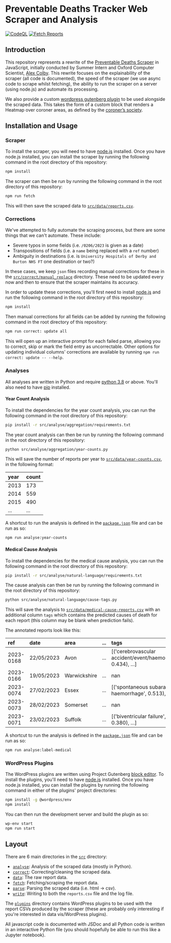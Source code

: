 # Preventable Deaths Tracker Web Scraper and Analysis

[![CodeQL](https://github.com/Mr-Helpful/preventable-deaths-scraper/actions/workflows/github-code-scanning/codeql/badge.svg)](https://github.com/Mr-Helpful/preventable-deaths-scraper/actions/workflows/github-code-scanning/codeql)
[![Fetch Reports](https://github.com/Mr-Helpful/preventable-deaths-scraper/actions/workflows/fetch.yml/badge.svg)](https://github.com/Mr-Helpful/preventable-deaths-scraper/actions/workflows/fetch.yml)

## Introduction

This repository represents a rewrite of the [Preventable Deaths Scraper](https://github.com/georgiarichards/georgiarichards.github.io) in JavaScript, initially conducted by Summer Intern and Oxford Computer Scientist, [Alex Colby](https://github.com/Mr-Helpful/preventable-deaths-scraper). This rewrite focuses on the explainability of the scraper (all code is documented), the speed of the scraper (we use async code to scrape whilst fetching), the ability to run the scraper on a server (using node.js) and automate its processing. 

We also provide a custom [wordpress gutenberg plugin](https://developer.wordpress.org/block-editor/how-to-guides/platform/) to be used alongside the scraped data. This takes the form of a custom block that renders a Heatmap over coroner areas, as defined by the [coroner’s society](https://www.coronersociety.org.uk/coroners//?search_keyword=&search_area=&send=1&admin=search).

## Installation and Usage

### Scraper

To install the scraper, you will need to have [node.js](https://nodejs.org/en/) installed. Once you have node.js installed, you can install the scraper by running the following command in the root directory of this repository:

```bash
npm install
```

The scraper can then be run by running the following command in the root directory of this repository:

```bash
npm run fetch
```

This will then save the scraped data to [`src/data/reports.csv`](./src/data/reports.csv).

### Corrections

We've attempted to fully automate the scraping process, but there are some things that we can't automate. These include:

- Severe typos in some fields (i.e. `/0206/2023` is given as a date)
- Transpositions of fields (i.e. a `name` being replaced with a `ref` number)
- Ambiguity in destinations (i.e. is `University Hospitals of Derby and Burton NHS FT` one destination or two?)

In these cases, we keep `json` files recording manual corrections for these in the [`src/correct/manual_replace`](./src/correct/manual_replace) directory. These need to be updated every now and then to ensure that the scraper maintains its accuracy.

In order to update these corrections, you'll first need to install [node.js](https://nodejs.org/en/) and run the following command in the root directory of this repository:

```bash
npm install
```

Then manual corrections for all fields can be added by running the following command in the root directory of this repository:

```bash
npm run correct: update all
```

This will open up an interactive prompt for each failed parse, allowing you to correct, skip or mark the field entry as uncorrectable. Other options for updating individual columns' corrections are available by running `npm run correct: update -- --help`.

### Analyses

All analyses are written in Python and require [python 3.8](https://www.python.org/downloads/) or above. You'll also need to have [pip](https://pip.pypa.io/en/stable/installation/) installed.

#### Year Count Analysis

To install the dependencies for the year count analysis, you can run the following command in the root directory of this repository:

```bash
pip install -r src/analyse/aggregation/requirements.txt
```

The year count analysis can then be run by running the following command in the root directory of this repository:

```bash
python src/analyse/aggregation/year-counts.py
```

This will save the number of reports per year to [`src/data/year-counts.csv`](./src/data/year-counts.csv), in the following format:

| year | count |
| :--- | :---- |
| 2013 | 173   |
| 2014 | 559   |
| 2015 | 490   |
| ...  | ...   |

A shortcut to run the analysis is defined in the [`package.json`](./package.json) file and can be run as so:

```bash
npm run analyse:year-counts
```

#### Medical Cause Analysis

To install the dependencies for the medical cause analysis, you can run the following command in the root directory of this repository:

```bash
pip install -r src/analyse/natural-language/requirements.txt
```

The cause analysis can then be run by running the following command in the root directory of this repository:

```bash
python src/analyse/natural-language/cause-tags.py
```

This will save the analysis to [`src/data/medical-cause-reports.csv`](./src/data/medical-cause-reports.csv) with an additional column `tags` which contains the predicted causes of death for each report (this column may be blank when prediction fails).

The annotated reports look like this:

| ref       | date       | area         | ... | tags                                                         |
| :-------- | :--------- | :----------- | :-- | :----------------------------------------------------------- |
| 2023-0168 | 22/05/2023 | Avon         | ... | [('cerebrovascular accident/event/haemorrhage', 0.434), ...] |
| 2023-0166 | 19/05/2023 | Warwickshire | ... | nan                                                          |
| 2023-0074 | 27/02/2023 | Essex        | ... | [('spontaneous subarachnoid haemorrhage', 0.513), ...]       |
| 2023-0073 | 28/02/2023 | Somerset     | ... | nan                                                          |
| 2023-0071 | 23/02/2023 | Suffolk      | ... | [('biventricular failure', 0.380), ...]                      |

A shortcut to run the analysis is defined in the [`package.json`](./package.json) file and can be run as so:

```bash
npm run analyse:label-medical
```

### WordPress Plugins

The WordPress plugins are written using Project Gutenberg [block editor](https://developer.wordpress.org/block-editor/getting-started/devenv/). To install the plugins, you'll need to have [node.js](https://nodejs.org/en/) installed. Once you have node.js installed, you can install the plugins by running the following command in either of the plugins' project directories:

```bash
npm install -g @wordpress/env
npm install
```

You can then run the development server and build the plugin as so:

```bash
wp-env start
npm run start
```

## Layout

There are 6 main directories in the [`src`](./src) directory:

- [`analyse`](./src/analyse): Analysis of the scraped data (mostly in Python).
- [`correct`](./src/correct): Correcting/cleaning the scraped data.
- [`data`](./src/data): The raw report data.
- [`fetch`](./src/fetch): Fetching/scraping the report data.
- [`parse`](./src/parse): Parsing the scraped data (i.e. html -> csv).
- [`write`](./src/write): Writing to both the `reports.csv` file and the log file.

The [`plugins`](./plugins) directory contains WordPress plugins to be used with the report CSVs produced by the scraper (these are probably only interesting if you're interested in data vis/WordPress plugins).

All javascript code is documented with JSDoc and all Python code is written in an interactive Python file (you should hopefully be able to run this like a Jupyter notebook).
